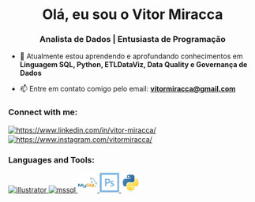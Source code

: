 <h1 align="center">Olá, eu sou o Vitor Miracca</h1>
<h3 align="center">Analista de Dados | Entusiasta de Programação</h3>

- 🌱 Atualmente estou aprendendo e aprofundando conhecimentos em **Linguagem SQL, Python, ETLDataViz, Data Quality e Governança de Dados**

- 📫 Entre em contato comigo pelo email: **vitormiracca@gmail.com**

<h3 align="left">Connect with me:</h3>
<p align="left">
<a href="https://linkedin.com/in/https://www.linkedin.com/in/vitor-miracca/" target="blank"><img align="center" src="https://raw.githubusercontent.com/rahuldkjain/github-profile-readme-generator/master/src/images/icons/Social/linked-in-alt.svg" alt="https://www.linkedin.com/in/vitor-miracca/" height="30" width="40" /></a>
<a href="https://instagram.com/https://www.instagram.com/vitormiracca/" target="blank"><img align="center" src="https://raw.githubusercontent.com/rahuldkjain/github-profile-readme-generator/master/src/images/icons/Social/instagram.svg" alt="https://www.instagram.com/vitormiracca/" height="30" width="40" /></a>
</p>

<h3 align="left">Languages and Tools:</h3>
<p align="left"> <a href="https://www.adobe.com/in/products/illustrator.html" target="_blank" rel="noreferrer"> <img src="https://www.vectorlogo.zone/logos/adobe_illustrator/adobe_illustrator-icon.svg" alt="illustrator" width="40" height="40"/> </a> <a href="https://www.microsoft.com/en-us/sql-server" target="_blank" rel="noreferrer"> <img src="https://www.svgrepo.com/show/303229/microsoft-sql-server-logo.svg" alt="mssql" width="40" height="40"/> </a> <a href="https://www.mysql.com/" target="_blank" rel="noreferrer"> <img src="https://raw.githubusercontent.com/devicons/devicon/master/icons/mysql/mysql-original-wordmark.svg" alt="mysql" width="40" height="40"/> </a> <a href="https://www.photoshop.com/en" target="_blank" rel="noreferrer"> <img src="https://raw.githubusercontent.com/devicons/devicon/master/icons/photoshop/photoshop-line.svg" alt="photoshop" width="40" height="40"/> </a> <a href="https://www.python.org" target="_blank" rel="noreferrer"> <img src="https://raw.githubusercontent.com/devicons/devicon/master/icons/python/python-original.svg" alt="python" width="40" height="40"/> </a> </p>


<!---




- 👋 Hi, I’m @vitormiracca ;
- 👀 I’m interested in Data Analytics, Data Base Administration, Data Engeneering and all the concepts and processes present in data area ;
- 🌱 I’m currently learning Python, Data Base Modeling, ETL / ELT;
- 🌱 I'm also starting my studies in programming and software development (Back and Front - end) ;
- 💞️ I’m looking to collaborate on data teams, with data analysis and data manipulation on data bases, and eventually in a Software Development team ;
- 📫 How to reach me: send an email to vitormiracca@gmail.com , or contact me on linkedin (https://www.linkedin.com/in/vitor-miracca/)

vitormiracca/vitormiracca is a ✨ special ✨ repository because its `README.md` (this file) appears on your GitHub profile.
You can click the Preview link to take a look at your changes.
--->
